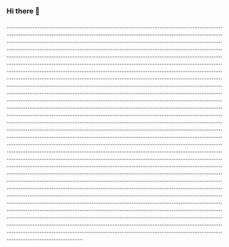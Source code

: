 ### Hi there 👋

........................................................................................................................................................................................................................................................................................................................................................................................................................................................................................................................................................................................................................................................................................................................................................................................................................................................................................................................................................................................................................................................................................................................................................................................................................................................................................................................................................................................................................................................................................................................................................................................................................................................................................................................................................................................................................................................................................................................................................................................................................................................................................................................................................................................................................................................................................................................................................................................................................................................................................................................................................................................................................................................................................................................................................................................................................................................................................................................................................................................................................................................................................................................................................................................................................................................................................................................................................................................................................................................................................................................................................................................................................................................................................................................................................................................